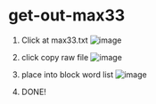 # get-out-max33

1. Click at max33.txt
![image](https://github.com/user-attachments/assets/67d28bc8-9226-41f7-a276-02dc70c126a2)

2. click copy raw file
![image](https://github.com/user-attachments/assets/bb13288a-af9f-4b7d-a65c-293b58c4381f)

3. place into block word list
![image](https://github.com/user-attachments/assets/58167dd4-3270-4bb3-9a74-822f7400fcc5)

4. DONE!

